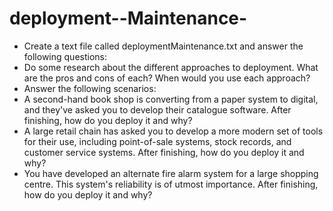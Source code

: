 # deployment--Maintenance-

- Create a text file called deploymentMaintenance.txt and answer the following
questions:
- Do some research about the different approaches to deployment. What
are the pros and cons of each? When would you use each approach?
- Answer the following scenarios:
- A second-hand book shop is converting from a paper system to
digital, and they've asked you to develop their catalogue software.
After finishing, how do you deploy it and why?
- A large retail chain has asked you to develop a more modern set of
tools for their use, including point-of-sale systems, stock records,
and customer service systems. After finishing, how do you deploy it
and why?
- You have developed an alternate fire alarm system for a large
shopping centre. This system's reliability is of utmost importance.
After finishing, how do you deploy it and why?
